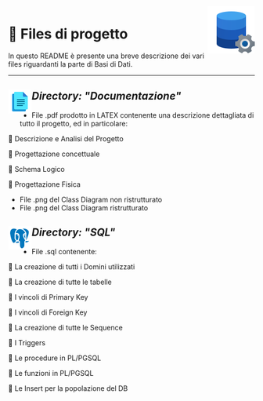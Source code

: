 <img src="icons8-configurazione-dati-96.png" align="right"/>  

# 📂 Files di progetto
In questo README è presente una breve descrizione dei vari files riguardanti la parte di Basi di Dati.

---


## *Directory: "Documentazione"*  <img src="icons8-documenti-48.png" align="left"/>    
- File .pdf prodotto in LATEX contenente una descrizione dettagliata di tutto il progetto, ed in particolare:

📄 Descrizione e Analisi del Progetto

📄 Progettazione concettuale

📄 Schema Logico

📄 Progettazione Fisica

- File .png del Class Diagram non ristrutturato
- File .png del Class Diagram ristrutturato




## *Directory: "SQL"* <img src="icons8-postgreesql-48.png" align="left"/>  
- File .sql contenente:

📝 La creazione di tutti i Domini utilizzati

📝 La creazione di tutte le tabelle

📝 I vincoli di Primary Key

📝 I vincoli di Foreign Key

📝 La creazione di tutte le Sequence

📝 I Triggers

📝 Le procedure in PL/PGSQL

📝 Le funzioni in PL/PGSQL

📝 Le Insert per la popolazione del DB

